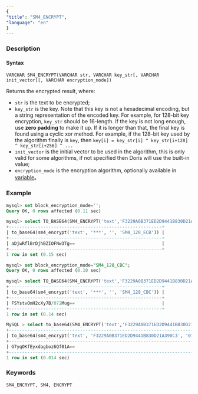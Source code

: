 ```yaml
---
{
"title": "SM4_ENCRYPT",
"language": "en"
}
---
```


<!-- 
Licensed to the Apache Software Foundation (ASF) under one
or more contributor license agreements.  See the NOTICE file
distributed with this work for additional information
regarding copyright ownership.  The ASF licenses this file
to you under the Apache License, Version 2.0 (the
"License"); you may not use this file except in compliance
with the License.  You may obtain a copy of the License at
  http://www.apache.org/licenses/LICENSE-2.0
Unless required by applicable law or agreed to in writing,
software distributed under the License is distributed on an
"AS IS" BASIS, WITHOUT WARRANTIES OR CONDITIONS OF ANY
KIND, either express or implied.  See the License for the
specific language governing permissions and limitations
under the License.
-->


### Description
#### Syntax

`VARCHAR SM4_ENCRYPT(VARCHAR str, VARCHAR key_str[, VARCHAR init_vector][, VARCHAR encryption_mode])`

Returns the encrypted result, where:
- `str` is the text to be encrypted;
- `key_str` is the key. Note that this key is not a hexadecimal encoding, but a string representation of the encoded key. For example, for 128-bit key encryption, `key_str` should be 16-length. If the key is not long enough, use **zero padding** to make it up. If it is longer than that, the final key is found using a cyclic xor method. For example, if the 128-bit key used by the algorithm finally is `key`, then `key[i] = key_str[i] ^ key_str[i+128] ^ key_str[i+256] ^ ...`
- `init_vector` is the initial vector to be used in the algorithm, this is only valid for some algorithms, if not specified then Doris will use the built-in value;
- `encryption_mode` is the encryption algorithm, optionally available in [variable]()。

### Example

```sql
mysql> set block_encryption_mode='';
Query OK, 0 rows affected (0.11 sec)

mysql> select TO_BASE64(SM4_ENCRYPT('text','F3229A0B371ED2D9441B830D21A390C3'));
+----------------------------------------------------------+
| to_base64(sm4_encrypt('text', '***', '', 'SM4_128_ECB')) |
+----------------------------------------------------------+
| aDjwRflBrDjhBZIOFNw3Tg==                                 |
+----------------------------------------------------------+
1 row in set (0.15 sec)

mysql> set block_encryption_mode="SM4_128_CBC";
Query OK, 0 rows affected (0.10 sec)

mysql> select TO_BASE64(SM4_ENCRYPT('text','F3229A0B371ED2D9441B830D21A390C3')); --- since 2.1.7
+----------------------------------------------------------+
| to_base64(sm4_encrypt('text', '***', '', 'SM4_128_CBC')) |
+----------------------------------------------------------+
| FSYstvOmH2cXy7B/072Mug==                                 |
+----------------------------------------------------------+
1 row in set (0.14 sec)

MySQL > select to_base64(SM4_ENCRYPT('text','F3229A0B371ED2D9441B830D21A390C3', '0123456789'));
+----------------------------------------------------------------------------------+
| to_base64(sm4_encrypt('text', 'F3229A0B371ED2D9441B830D21A390C3', '0123456789')) |
+----------------------------------------------------------------------------------+
| G7yqOKfEyxdagboz6Qf01A==                                                         |
+----------------------------------------------------------------------------------+
1 row in set (0.014 sec)
```

### Keywords
    SM4_ENCRYPT, SM4, ENCRYPT 
